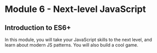 # Module 6 - Next-level JavaScript

## Introduction to ES6+

In this module, you will take your JavaScript skills to the next level, and learn about modern JS patterns. You will also build a cool game.
